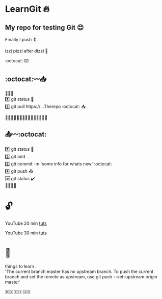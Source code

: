 # LearnGit 🔥
## My repo for testing Git 😊

Finally I push 🏌️

izzi pizzi after dizzi 💫


:octocat: ⌨️  

## :octocat:〰️📥  

👨🏼‍💻  
1️⃣ git status 🔴  
2️⃣ git pull  https://...Therepo :octocat:  📥  

👨🏼‍💻👨🏼‍💻👨🏼‍💻👨🏼‍💻👨🏼‍💻  

## 📤〰️:octocat:   

1️⃣ git status 🔴  
2️⃣ git add .  
3️⃣ git commit -m 'some info for whats new' :octocat:  
4️⃣ git push  📤  
🆗 git status ✔️  
👨🏼‍💻💤  



# 🔓
YouTube 20 min [tuts](https://youtu.be/0fKg7e37bQE)  

YouTube 30 min [tuts](https://www.youtube.com/watch?v=SWYqp7iY_Tc&list=PLAlYo9rrKRZZklDqONgpKCaTmB_We1fCC&index=4&t=0s)


# 🌊  

things to learn :  
'The current branch master has no upstream branch.
To push the current branch and set the remote as upstream, use
git push --set-upstream origin master'







🇧🇬 🇪🇺 🇬🇧
